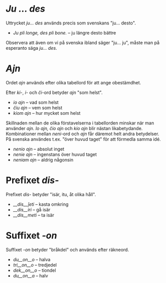 # *Ju … des*

Uttrycket *ju... des* används precis som svenskans "ju... desto".

- *Ju pli longe, des pli bone.* – ju längre desto bättre
 
Observera att även om vi på svenska ibland säger "ju... ju", måste man på esperanto säga *ju... des*.


# *Ajn*

Ordet *ajn* används efter olika tabellord för att ange obestämdhet. 

Efter *ki*-, *i*- och *ĉi*-ord betyder *ajn* "som helst".

- *io ajn* – vad som helst
- *ĉiu ajn* – vem som helst
- *kiom ajn* – hur mycket som helst
 
Skillnaden mellan de olika förstavelserna i tabellorden minskar när man använder *ajn*. *Io ajn, ĉio ajn* och *kio ajn* blir nästan likabetydande. Kombinationer mellan *neni*-ord och *ajn* får däremot helt andra betydelser. På svenska användes t.ex. "över huvud taget" för att förmedla samma idé. 

- *nenio ajn* – absolut inget 
- *nenie ajn* –  ingenstans över huvud taget
- *neniam ajn* – aldrig någonsin


# Prefixet *dis-*

Prefixet *dis-* betyder "isär, itu, åt olika håll".

- *__dis__ĵeti* – kasta omkring
- *__dis__iri* – gå isär
- *__dis__meti* – ta isär
 

# Suffixet *-on*

Suffixet *-on* betyder "bråkdel" och används efter räkneord.

- *du__on__o*   – halva
- *tri__on__o*  – tredjedel
- *dek__on__o* – tiondel
- *du__on__a*  – halv
 
